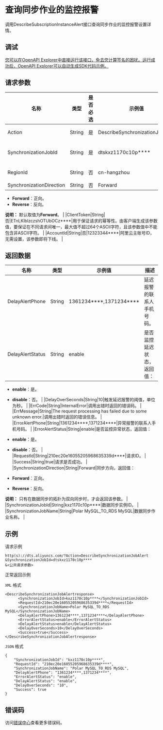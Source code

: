 # 查询同步作业的监控报警

调用DescribeSubscriptionInstanceAlert接口查询同步作业的监控报警设置详情。

## 调试

[您可以在OpenAPI Explorer中直接运行该接口，免去您计算签名的困扰。运行成功后，OpenAPI Explorer可以自动生成SDK代码示例。](https://api.aliyun.com/#product=Dts&api=DescribeSynchronizationJobAlert&type=RPC&version=2020-01-01)

## 请求参数

|名称|类型|是否必选|示例值|描述|
|--|--|----|---|--|
|Action|String|是|DescribeSynchronizationJobAlert|系统规定参数，取值：**DescribeSynchronizationJobAlert**。 |
|SynchronizationJobId|String|是|dtskxz1170c10p\*\*\*\*|数据同步实例ID，可以通过调用**DescribeSynchronizationJobs**接口查询。 |
|RegionId|String|否|cn-hangzhou|地域ID，传入本参数来指定订阅通道所在地域，详情请参见[支持的地域列表](~141033~)。 |
|SynchronizationDirection|String|否|Forward|同步方向，取值：

 -   **Forward**：正向。
-   **Reverse**：反向。

 **说明：** 默认取值为**Forward**。 |
|ClientToken|String|否|ETnLKlblzczshOTUbOCz\*\*\*\*|用于保证请求的幂等性。由客户端生成该参数值，要保证在不同请求间唯一，最大值不超过64个ASCII字符，且该参数值中不能包含非ASCII字符。 |
|AccountId|String|否|12323344\*\*\*\*|阿里云主账号ID，无需设置，该参数即将下线。 |

## 返回数据

|名称|类型|示例值|描述|
|--|--|---|--|
|DelayAlertPhone|String|1361234\*\*\*\*,1371234\*\*\*\*|延迟报警的联系人手机号码。 |
|DelayAlertStatus|String|enable|是否监控延迟状态，返回值：

 -   **enable**：是。
-   **disable**：否。 |
|DelayOverSeconds|String|10|触发延迟报警的阈值，单位为秒。 |
|ErrCode|String|InternalError|调用出错时返回的错误码。 |
|ErrMessage|String|The request processing has failed due to some unknown error.|调用出错时返回的错误信息。 |
|ErrorAlertPhone|String|1361234\*\*\*\*,1371234\*\*\*\*|异常报警的联系人手机号码。 |
|ErrorAlertStatus|String|enable|是否监控异常状态，返回值：

 -   **enable**：是。
-   **disable**：否。 |
|RequestId|String|210ec20e16055205968635339d\*\*\*\*|请求ID。 |
|Success|String|true|请求是否成功。 |
|SynchronizationDirection|String|Forward|同步方向，返回值：

 -   **Forward**：正向。
-   **Reverse**：反向。

**说明：** 只有在数据同步的拓扑为双向同步时，才会返回该参数。 |
|SynchronizationJobId|String|kxz1170c10p\*\*\*\*|数据同步实例ID。 |
|SynchronizationJobName|String|Polar MySQL\_TO\_RDS MySQL|数据同步作业名称。 |

## 示例

请求示例

```
http(s)://dts.aliyuncs.com/?Action=DescribeSynchronizationJobAlert
&SynchronizationJobId=dtskxz1170c10p****
&<公共请求参数>
```

正常返回示例

`XML` 格式

```
<DescribeSynchronizationJobAlertresponse>
      <SynchronizationJobId>kxz1170c10p****</SynchronizationJobId>
      <RequestId>210ec20e16055205968635339d****</RequestId>
      <SynchronizationJobName>Polar MySQL_TO_RDS MySQL</SynchronizationJobName>
      <DelayAlertPhone>1361234****,1371234****</DelayAlertPhone>
      <ErrorAlertStatus>enable</ErrorAlertStatus>
      <DelayAlertStatus>enable</DelayAlertStatus>
      <DelayOverSeconds>10</DelayOverSeconds>
      <Success>true</Success>
</DescribeSynchronizationJobAlertresponse>
```

`JSON` 格式

```
{
	"SynchronizationJobId": "kxz1170c10p****",
	"RequestId": "210ec20e16055205968635339d****",
	"SynchronizationJobName": "Polar MySQL_TO_RDS MySQL",
    "DelayAlertPhone": "1361234****,1371234****",
	"ErrorAlertStatus": "enable",
	"DelayAlertStatus": "enable",
	"DelayOverSeconds": "10",
	"Success": true
}
```

## 错误码

访问[错误中心](https://error-center.aliyun.com/status/product/Dts)查看更多错误码。

